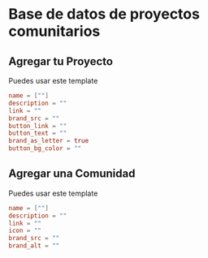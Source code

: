 # Base de datos de proyectos comunitarios

## Agregar tu Proyecto
Puedes usar este template
```toml
name = [""]
description = ""
link = ""
brand_src = ""
button_link = ""
button_text = ""
brand_as_letter = true
button_bg_color = ""
```

## Agregar una Comunidad
Puedes usar este template
```toml
name = [""]
description = ""
link = ""
icon = ""
brand_src = ""
brand_alt = ""
```

